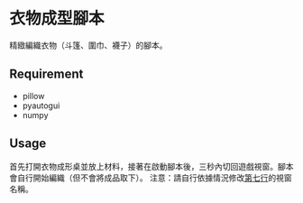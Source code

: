 # 衣物成型腳本
精緻編織衣物（斗篷、圍巾、襪子）的腳本。

## Requirement
+ pillow
+ pyautogui
+ numpy

## Usage
首先打開衣物成形桌並放上材料，接著在啟動腳本後，三秒內切回遊戲視窗。腳本會自行開始編織（但不會將成品取下）。
注意：請自行依據情況修改[第七行](ClothingStation.py#L7)的視窗名稱。
